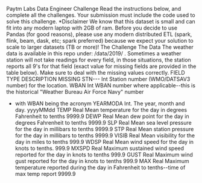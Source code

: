 Paytm Labs Data Engineer Challenge
Read the instructions below, and complete all the challenges. Your submission must
include the code used to solve this challenge.
*Disclaimer
We know that this dataset is small and can fit into any modern laptop with 2GB of ram.
Before you decide to use Pandas (for good reasons), please use any modern distributed
ETL (spark, flink, beam, dask, etc; spark preferred) because we expect your solution
to scale to larger datasets (TB or more)!
The Challenge
The Data
The weather data is available in this repo under: /data/2019/ . Sometimes a weather
station will not take readings for every field, in those situations, the station
reports all 9's for that field (exact value for missing fields are provided in the
table below). Make sure to deal with the missing values correctly.
FIELD TYPE DESCRIPTION MISSING
STN--- Int
Station number (WMO/DATSAV3 number) for the
location.
WBAN Int
WBAN number where applicable--this is the
historical "Weather Bureau Air Force Navy" number
- with WBAN being the acronym
YEARMODA Int. The year, month and day. yyyyMMdd
TEMP Real
Mean temperature for the day in degrees Fahrenheit
to tenths
9999.9
DEWP Real
Mean dew point for the day in degrees Fahrenheit
to tenths
9999.9
SLP Real
Mean sea level pressure for the day in millibars
to tenths
9999.9
STP Real
Mean station pressure for the day in millibars to
tenths
9999.9
VISIB Real Mean visibility for the day in miles to tenths 999.9
WDSP Real Mean wind speed for the day in knots to tenths. 999.9
MXSPD Real
Maximum sustained wind speed reported for the day
in knots to tenths
999.9
GUST Real
Maximum wind gust reported for the day in knots to
tenths
999.9
MAX Real Maximum temperature reported during the day in
Fahrenheit to tenths--time of max temp report
9999.9
